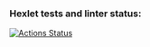 ### Hexlet tests and linter status:
[![Actions Status](https://github.com/sergeiwerty/php-project-57/workflows/hexlet-check/badge.svg)](https://github.com/sergeiwerty/php-project-57/actions)